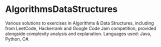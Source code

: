 # AlgorithmsDataStructures
Various solutions to exercises in Algorithms &amp; Data Structures, including from LeetCode, Hackerrank and Google Code Jam competition, provided alongside complexity analysis and explanation. 
Languages used: Java, Python, C#.
